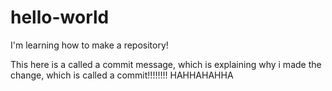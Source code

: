 # hello-world
I'm learning how to make a repository!

This here is a called a commit message, which is explaining why i made the change, which is called a commit!!!!!!!! HAHHAHAHHA
